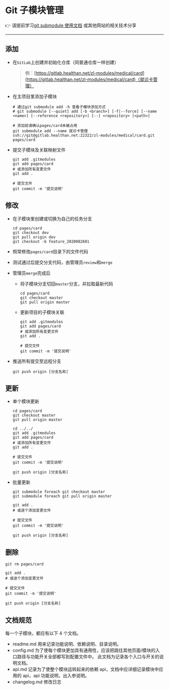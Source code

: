 # Git 子模块管理

👉 请提前学习[git submodule 使用文档](https://git-scm.com/book/zh/v2/Git-%E5%B7%A5%E5%85%B7-%E5%AD%90%E6%A8%A1%E5%9D%97) 或其他网站的相关技术分享

---

## 添加

- 在`GitLab`上创建并初始化仓库（同普通仓库一样创建）

  > 例：[https://gitlab.healthan.net/zl-modules/medical/card](https://gitlab.healthan.net/zl-modules/medical/card)（就诊卡管理）

- 在主项目里添加子模块

  ```shell
  # 通过git submodule add -h 查看子模块添加方式
  # git submodule [--quiet] add [-b <branch>] [-f|--force] [--name <name>] [--reference <repository>] [--] <repository> [<path>]

  # 添加前请确认pages/card未被占用
  git submodule add --name 就诊卡管理 ssh://git@gitlab.healthan.net:22322/zl-modules/medical/card.git pages/card
  ```

- 提交子模块及关联映射文件

  ```shell
  git add .gitmodules
  git add pages/card
  # 或添加所有变更文件
  git add .

  # 提交文件
  git commit -m '提交说明'
  ```

## 修改

- 在子模块里创建或切换为自己的任务分支

  ```shell
  cd pages/card
  git checkout dev
  git pull origin dev
  git checkout -b feature_2020082601
  ```

- 照常修改`pages/card`目录下的文件代码
- 测试通过后提交分支代码，由管理员`review`和`merge`
- 管理员`merge`完成后

  - 将子模块分支切回`master`分支，并拉取最新代码

    ```shell
    cd pages/card
    git checkout master
    git pull origin master
    ```

  - 更新项目的子模块关联

    ```shell
    git add .gitmodules
    git add pages/card
    # 或添加所有变更文件
    git add .

    # 提交文件
    git commit -m '提交说明'
    ```

- 推送所有提交至远程分支

  ```shell
  git push origin [分支名称]
  ```

## 更新

- 单个模块更新

  ```shell
  cd pages/card
  git checkout master
  git pull origin master

  cd ../../
  git add .gitmodules
  git add pages/card
  # 或添加所有变更文件
  git add .

  # 提交文件
  git commit -m '提交说明'

  git push origin [分支名称]
  ```

- 批量更新

  ```shell
  git submodule foreach git checkout master
  git submodule foreach git pull origin master

  git add .
  # 或逐个添加变更文件

  # 提交文件
  git commit -m '提交说明'

  git push origin [分支名称]
  ```

## 删除

```shell
git rm pages/card

git add .
# 或逐个添加变更文件

# 提交文件
git commit -m '提交说明'

git push origin [分支名称]
```

## 文档规范

每一个子模块，都应有以下 4 个文档。

- readme.md 用来记录功能说明、依赖说明、目录说明。
- config.md 为了使每个模块更加具有通用性，应该把跳往其他页面/模块的入口路径与功能开关全部都写到配置文件中。 此文档为记录各个入口与开关的说明文档。
- api.md 记录为了使整个模块运转起来的依赖 api，文档中应详细记录模块中应用的 api，api 功能说明，出入参说明。
- changelog.md 修改日志
